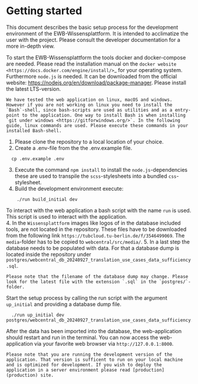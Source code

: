 # Getting started
This document describes the basic setup process for the development environment of the EWB-Wissensplattform. It is intended to acclimatize the user with the project. Please consult the developer documentation for a more in-depth view.

To start the EWB-Wissensplattform the tools docker and docker-compose are needed. Please read the installation manual on the `docker website <https://docs.docker.com/engine/install/>`_ for your operating system. Furthermore `node.js` is needed. It can be downloaded from the official website: https://nodejs.org/en/download/package-manager. Please install the latest LTS-version.

```{note}
We have tested the web application on linux, macOS and windows. However if you are not working on linux you need to install the `Bash`-shell, since bash-scripts are used as utilities and as a entry-point to the application. One way to install Bash is when installing `git under windows <https://gitforwindows.org/>`. In the following guide, linux commands are used. Please execute these commands in your installed Bash-shell. 
```
1. Please clone the repository to a local location of your choice. 
2. Create a .env-file from the the .env.example file.
```
  cp .env.example .env
```
3. Execute the command `npm install` to install the `node.js`-dependencies these are used to transpile the `scss`-stylesheets into a bundled `css`-stylesheet.
4. Build the development environment execute:
```
    ./run build_initial dev
```
To interact with the web application a bash script with the name `run` is used. This script is used to interact with the application.  
4. In the `Wissensplattform` images like logos of in the database included tools, are not located in the repository. These files have to be downloaded from the following link `https://tubcloud.tu-berlin.de/f/3546499069`. The `media`-folder has to be copied to `webcentral/src/media/`.
5. In a last step the database needs to be populated with data. For that a database dump is located inside the repository under `postgres/webcentral_db_20240927_translation_use_cases_data_sufficiency.sql`.
```{warning}
Please note that the filename of the database dump may change. Please look for the latest file with the extension `.sql` in the `postgres/`-folder.
```

Start the setup process by calling the run script with the argument `up_initial` and providing a database dump file.
```
  ./run up_initial dev postgres/webcentral_db_20240927_translation_use_cases_data_sufficiency.sql
```
After the data has been imported into the database, the web-application should restart and run in the terminal. You can now access the web-application via your favorite web browser via `http://127.0.0.1:8000`. 
```{note}
Please note that you are running the development version of the application. That version is sufficent to run on your local machine and is optimized for development. If you wish to deploy the application in a server environment please read [production](production) site. 
```


